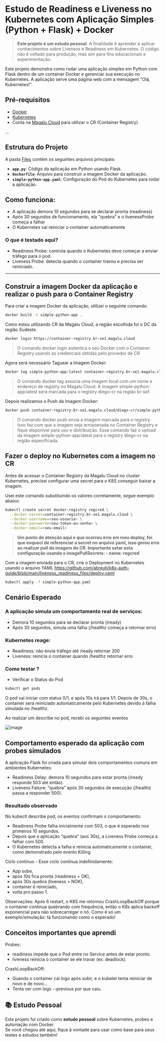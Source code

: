 # Estudo de Readiness e Liveness no Kubernetes com Aplicação Simples (Python + Flask) + Docker

> **Este projeto é um estudo pessoal**. A finalidade é aprender e aplicar conhecimentos sobre Liveness e Readiness em Kubernetes. O código não é voltado para produção, mas sim para fins educacionais e experimentação.

Este projeto demonstra como rodar uma aplicação simples em Python com Flask dentro de um container Docker e gerenciar sua execução no Kubernetes. A aplicação serve uma página web com a mensagem "Olá, Kubernetes!".

## Pré-requisitos

- [Docker](https://www.docker.com/get-started)
- [Kubernetes](https://kubernetes.io/docs/setup/)
- Conta na [Magalu Cloud](https://console.magalu.cloud/) para utilizar o CR (Container Registry)

...

## Estrutura do Projeto

A pasta [Files](abreuti/k8s-probes-debug-study/tree/main/liveness_readiness/files) 
contém os seguintes arquivos principais:

- **`app.py`**: Código da aplicação em Python usando Flask.
- **`Dockerfile`**: Arquivo para construir a imagem Docker da aplicação.
- **`simple-python-app.yaml`**: Configuração do Pod do Kubernetes para rodar a aplicação.

## Como funciona:
- A aplicação demora 10 segundos para se declarar pronta (readiness)
- Após 30 segundos de funcionamento, ela "quebra" e o livenessProbe começa a falhar
- O Kubernetes vai reiniciar o container automaticamente

### O que é testado aqui?
- Readiness Probe: controla quando o Kubernetes deve começar a enviar tráfego para o pod.
- Liveness Probe: detecta quando o container travou e precisa ser reiniciado.

---

## Construir a imagem Docker da aplicação e realizar o push para o Container Registry

Para criar a imagem Docker da aplicação, utilizei o seguinte comando:
```bash
docker build -t simple-python-app .
```

Como estou utilizando CR da Magalu Cloud, a região escolhida foi o DC da região Sudeste.
```bash
docker login https://container-registry.br-se1.magalu.cloud
```
> O comando docker login autentica o seu Docker com o Container Registry usando as credenciais obtidas pelo provedor de CR

Agora será necessário Taguear a Imagem Docker:
```bash
docker tag simple-python-app:latest container-registry.br-se1.magalu.cloud/diego-cr/simple-python-app:latest
```
> O comando docker tag associa uma imagem local com um nome e endereço de registry no Magalu Cloud. A imagem simple-python-app:latest será marcada para o registry diego-cr na região br-se1

Depois realizamos o Push da Imagem Docker:
```bash
docker push container-registry.br-se1.magalu.cloud/diego-cr/simple-python-app:latest
```
> O comando docker push envia a imagem marcada para o registry. Isso faz com que a imagem seja armazenada no Container Registry e fique disponível para uso e distribuição. Esse comando faz o upload da imagem simple-python-app:latest para o registry diego-cr na região especificada.

## Fazer o deploy no Kubernetes com a imagem no CR
Antes de acessar o Container Registry da Magalu Cloud no cluster Kubernetes, precisei configurar uma secret para o K8S conseguir baixar a imagem.

Usei este comando substituindo os valores corretamente, segue exemplo abaixo:
```bash
kubectl create secret docker-registry regcred \
  --docker-server=container-registry.br-se1.magalu.cloud \
  --docker-username=<seu-usuario> \
  --docker-password=<seu-token-ou-senha> \
  --docker-email=<seu-email>
```
>**Um ponto de atenção aqui e que ocorreu erro em meu deploy, foi que esqueci de referenciar a secret no arquivo yaml, isso gerou erro ao realizar pull da imagem do CR. Importante setar esta configuração usando o 
        imagePullSecrets:
        - name: regcred**

Com a imagem enviada para o CR, crie o Deployment no Kubernetes usando o arquivo YAML https://github.com/abreuti/k8s-auth-guide/blob/main/liveness_readiness_files/deploy.yaml
```bash
kubectl apply -f simple-python-app.yaml
```
## Cenário Esperado
### A aplicação simula um comportamento real de serviços:
- Demora 10 segundos para se declarar pronta (/ready)
- Após 30 segundos, simula uma falha (/healthz começa a retornar erro)
### Kubernetes reage:
- Readiness: não envia tráfego até /ready retornar 200
- Liveness: reinicia o container quando /healthz retornar erro

### Como testar ?
- Verificar o Status do Pod
```bash
kubectl get pods
```
O pod vai iniciar com status 0/1, e após 10s irá para 1/1.
Depois de 30s, o container será reiniciado automaticamente pelo Kubernetes devido à falha simulada no /healthz.

Ao realizar um describe no pod, recebi os seguintes eventos

![image](https://github.com/user-attachments/assets/14038f7e-ecf5-45c6-bad1-602d7cde9c3a)

## Comportamento esperado da aplicação com probes simulados
A aplicação Flask foi criada para simular dois comportamentos comuns em ambientes Kubernetes:
- Readiness Delay: demora 10 segundos para estar pronta (/ready responde 503 até então).
- Liveness Failure: "quebra" após 30 segundos de execução (/healthz passa a responder 500).

### Resultado observado
No kubectl describe pod, os eventos confirmam o comportamento:
- Readiness Probe falha inicialmente com 503, o que é esperado nos primeiros 10 segundos.
- Depois que a aplicação “quebra” (aos 30s), a Liveness Probe começa a falhar com 500.
- O Kubernetes detecta a falha e reinicia automaticamente o container, como demonstrado pelo evento Killing.

Ciclo contínuo - Esse ciclo continua indefinidamente:
- App sobe,
- após 10s fica pronta (readiness = OK),
- após 30s quebra (liveness = NOK),
- container é reiniciado,
- volta pro passo 1.

Observações: Após 6 restart, o K8S me retornou CrashLoopBackOff porque o container continua quebrando com frequência, então o K8s aplica backoff exponencial para não sobrecarregar o nó. Como é só um exemplo/simulação: tá funcionando como o esperado!

## Conceitos importantes que aprendi
Probes:
- readiness impede que o Pod entre no Service antes de estar pronto.
- liveness reinicia o container se ele travar (ex: deadlock).

CrashLoopBackOff:
- Quando o container cai logo após subir, e o kubelet tenta reiniciar de novo e de novo...
- Tenta ver com logs --previous por que caiu.

## 📚 Estudo Pessoal

Este projeto foi criado como **estudo pessoal** sobre Kubernetes, probes e automação com Docker.  
Se você chegou até aqui, fique à vontade para usar como base para seus testes e estudos também!

  
